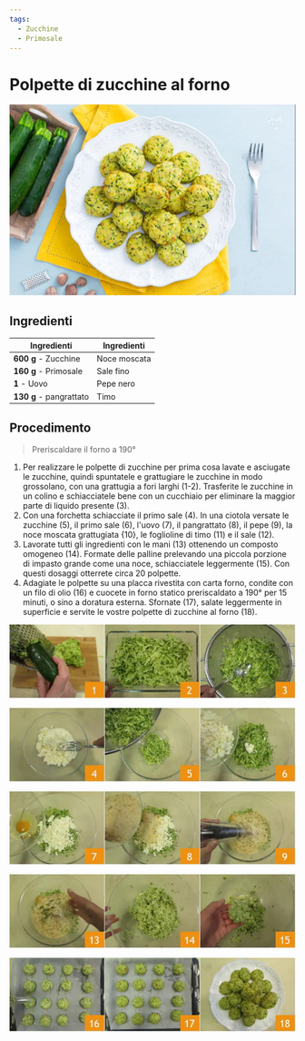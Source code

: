 ```yaml
---
tags:
  - Zucchine
  - Primosale
---
```

# Polpette di zucchine al forno

![](../../img/Polpette-di-zucchine-al-forno.webp)

## Ingredienti

| Ingredienti                  | Ingredienti             |
| ---------------------------- | ----------------------- |
| **600 g** - Zucchine | Noce moscata |
| **160 g** - Primosale | Sale fino |
| **1** - Uovo | Pepe nero |
| **130 g** - pangrattato | Timo |

## Procedimento

> Preriscaldare il forno a 190°

1. Per realizzare le polpette di zucchine per prima cosa lavate e asciugate le zucchine, quindi spuntatele e grattugiare le zucchine in modo grossolano, con una grattugia a fori larghi (1-2). Trasferite le zucchine in un colino e schiacciatele bene con un cucchiaio per eliminare la maggior parte di liquido presente (3).
1. Con una forchetta schiacciate il primo sale (4). In una ciotola versate le zucchine (5), il primo sale (6), l'uovo (7), il pangrattato (8), il pepe (9), la noce moscata grattugiata {10}, le foglioline di timo (11) e il sale (12).
1. Lavorate tutti gli ingredienti con le mani (13) ottenendo un composto omogeneo (14). Formate delle palline prelevando una piccola porzione di impasto grande come una noce, schiacciatele leggermente (15). Con questi dosaggi otterrete circa 20 polpette. 
1. Adagiate le polpette su una placca rivestita con carta forno, condite con un filo di olio (16) e cuocete in forno statico preriscaldato a 190° per 15 minuti, o sino a doratura esterna. Sfornate (17), salate leggermente in superficie e servite le vostre polpette di zucchine al forno (18).

![](../../img/Polpette-di-zucchine-al-forno-01.webp)

![](../../img/Polpette-di-zucchine-al-forno-02.webp)

![](../../img/Polpette-di-zucchine-al-forno-03.webp)

![](../../img/Polpette-di-zucchine-al-forno-04.webp)

![](../../img/Polpette-di-zucchine-al-forno-05.webp)

